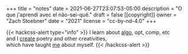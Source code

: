 +++
title = "notes"
date = 2021-06-27T23:07:53-05:00
description = "O que j'aprendí avec el não-sei-quê."
draft = false
[[copyright]]
  owner = "Zach Stoebner"
  date = "2021"
  license = "cc-by-nd-4.0"
+++

{{< hackcss-alert type="info" >}}
I learn about <a href="/categories/algo">algo</a>, opt, comp, etc
<br>
and I <a href="/categories/create">create</a> poetry and other creativities,
<br>
which have taught <a href="/categories/me">me</a> about myself. 
{{< /hackcss-alert >}}
